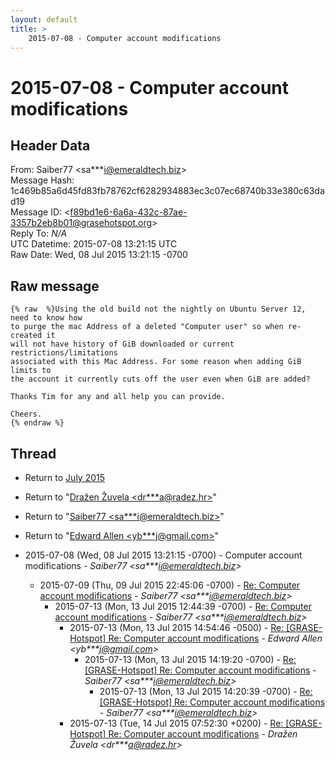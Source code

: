 ```yaml
---
layout: default
title: >
    2015-07-08 - Computer account modifications
---
```


# 2015-07-08 - Computer account modifications

## Header Data

From: Saiber77 \<sa***i@emeraldtech.biz\><br>
Message Hash: 1c469b85a6d45fd83fb78762cf6282934883ec3c07ec68740b33e380c63dad19<br>
Message ID: \<f89bd1e6-6a6a-432c-87ae-3357b2eb8b01@grasehotspot.org\><br>
Reply To: _N/A_<br>
UTC Datetime: 2015-07-08 13:21:15 UTC<br>
Raw Date: Wed, 08 Jul 2015 13:21:15 -0700<br>

## Raw message

```
{% raw  %}Using the old build not the nightly on Ubuntu Server 12, need to know how 
to purge the mac Address of a deleted "Computer user" so when re-created it 
will not have history of GiB downloaded or current restrictions/limitations 
associated with this Mac Address. For some reason when adding GiB limits to 
the account it currently cuts off the user even when GiB are added? 

Thanks Tim for any and all help you can provide.

Cheers. 
{% endraw %}
```

## Thread

+ Return to [July 2015](/archive/2015/07)

+ Return to "[Dražen Žuvela <dr***a<span>@</span>radez.hr>](/authors/dr___a_at_radez_hr)"
+ Return to "[Saiber77 <sa***i<span>@</span>emeraldtech.biz>](/authors/sa___i_at_emeraldtech_biz)"
+ Return to "[Edward Allen <yb***j<span>@</span>gmail.com>](/authors/yb___j_at_gmail_com)"

+ 2015-07-08 (Wed, 08 Jul 2015 13:21:15 -0700) - Computer account modifications - _Saiber77 \<sa***i@emeraldtech.biz\>_
  + 2015-07-09 (Thu, 09 Jul 2015 22:45:06 -0700) - [Re: Computer account modifications](/archive/2015/07/6bd86953a65146712554d4401a81d8adacf6873db80cbce53839fdd8d2bcf16e) - _Saiber77 \<sa***i@emeraldtech.biz\>_
    + 2015-07-13 (Mon, 13 Jul 2015 12:44:39 -0700) - [Re: Computer account modifications](/archive/2015/07/562b125092bcb28d02432c09ec4f50c9311cc43e4b3e5ee33a2787061d121ebd) - _Saiber77 \<sa***i@emeraldtech.biz\>_
      + 2015-07-13 (Mon, 13 Jul 2015 14:54:46 -0500) - [Re: [GRASE-Hotspot] Re: Computer account modifications](/archive/2015/07/7291e5858c0eb19be58fb7634e2a8a8b7c76859bb299a4f4ed3d03ffa6e1d438) - _Edward Allen \<yb***j@gmail.com\>_
        + 2015-07-13 (Mon, 13 Jul 2015 14:19:20 -0700) - [Re: [GRASE-Hotspot] Re: Computer account modifications](/archive/2015/07/59a88958e39c683fda22f6b3718ea70f16d566befe555b6bf47e1b82de87699f) - _Saiber77 \<sa***i@emeraldtech.biz\>_
          + 2015-07-13 (Mon, 13 Jul 2015 14:20:39 -0700) - [Re: [GRASE-Hotspot] Re: Computer account modifications](/archive/2015/07/30ed92b73c3385fb06fe5cf7f0e05b751e820d02607d81600f951cc5d6b54d46) - _Saiber77 \<sa***i@emeraldtech.biz\>_
      + 2015-07-13 (Tue, 14 Jul 2015 07:52:30 +0200) - [Re: [GRASE-Hotspot] Re: Computer account modifications](/archive/2015/07/d6a4b79a3335f9b4b0952aab577d790711368b168a9a3fc8344d525220c7380b) - _Dražen Žuvela \<dr***a@radez.hr\>_

